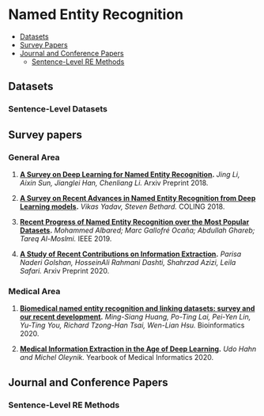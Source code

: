 # Named Entity Recognition
* [Datasets](#datasets)
* [Survey Papers](#survey-papers)
* [Journal and Conference Papers](#journal-and-conference-papers)
   * [Sentence-Level RE Methods](#sentence-level-re-methods)


## Datasets
### Sentence-Level Datasets

## Survey papers

### General Area
1. **[A Survey on Deep Learning for Named Entity Recognition](https://arxiv.org/abs/1812.09449).**
   _Jing Li, Aixin Sun, Jianglei Han, Chenliang Li._ Arxiv Preprint 2018.

2. **[A Survey on Recent Advances in Named Entity Recognition from Deep Learning models](https://www.aclweb.org/anthology/C18-1182/).**
   _Vikas Yadav, Steven Bethard._ COLING 2018.
   
3. **[Recent Progress of Named Entity Recognition over the Most Popular Datasets](https://ieeexplore.ieee.org/abstract/document/9035170).**
   _Mohammed Albared; Marc Gallofré Ocaña; Abdullah Ghareb; Tareq Al-Moslmi._ IEEE 2019.

4. **[A Study of Recent Contributions on Information Extraction](https://arxiv.org/abs/1803.05667).**
   _Parisa Naderi Golshan, HosseinAli Rahmani Dashti, Shahrzad Azizi, Leila Safari._ Arxiv Preprint 2020.

### Medical Area
1. **[Biomedical named entity recognition and linking datasets: survey and our recent development](https://academic.oup.com/bib/advance-article-abstract/doi/10.1093/bib/bbaa054/5850239).**
   _Ming-Siang Huang, Po-Ting Lai, Pei-Yen Lin, Yu-Ting You, Richard Tzong-Han Tsai, Wen-Lian Hsu._ Bioinformatics 2020.

2. **[Medical Information Extraction in the Age of Deep Learning](https://www.ncbi.nlm.nih.gov/pmc/articles/PMC7442512/).**
   _Udo Hahn and Michel Oleynik._ Yearbook of Medical Informatics 2020.
   



## Journal and Conference Papers

### Sentence-Level RE Methods
